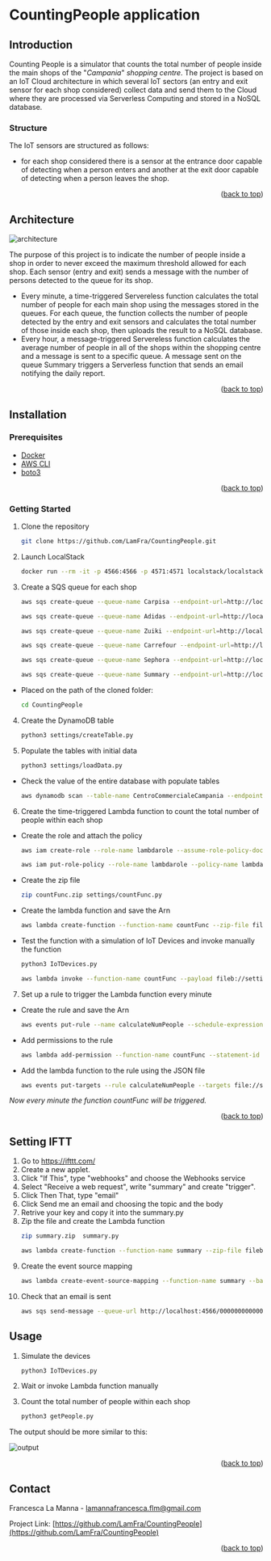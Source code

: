 <div id="top"></div>

# CountingPeople application
## Introduction
Counting People is a simulator that counts the total number of people 
inside the main shops of the "_Campania_" _shopping centre_. The project is based on an IoT Cloud architecture in which several IoT sectors 
(an entry and exit sensor for each shop considered) collect data and send them 
to the Cloud where they are processed via Serverless Computing and stored in 
a NoSQL database. 

### Structure 

The IoT sensors are structured as follows:
- for each shop considered there is a sensor at the entrance door capable of detecting when a person enters and another 
at the exit door capable of detecting when a person leaves the shop.

<p align="right">(<a href="#top">back to top</a>)</p>

## Architecture

![architecture](https://github.com/LamFra/CountingPeople/blob/main/img/architecture.PNG?raw=true)

The purpose of this project is to indicate the 
number of people inside a shop in order to never exceed the maximum threshold allowed for each shop. 
Each sensor (entry and exit) sends a message with the number of persons detected to the queue for its shop.
* Every minute, a time-triggered Servereless function calculates the total number of people for each main shop
using the messages stored in the queues. For each queue, the function collects
the number of people detected by the entry and exit sensors and calculates 
the total number of those inside each shop, then uploads the result to a NoSQL 
database.
* Every hour, a message-triggered Servereless function calculates the average number of people in all of the shops within the shopping centre and a message is sent to a specific queue. A message sent on the queue Summary triggers a Serverless function that sends an email notifying the daily report. 

<p align="right">(<a href="#top">back to top</a>)</p>

## Installation
### Prerequisites

* [Docker](https://docs.docker.com/get-docker/)
* [AWS CLI](https://docs.aws.amazon.com/cli/latest/userguide/getting-started-install.html)
* [boto3](https://boto3.amazonaws.com/v1/documentation/api/latest/guide/quickstart.html)

<p align="right">(<a href="#top">back to top</a>)</p>

### Getting Started

1. Clone the repository
   ```sh
   git clone https://github.com/LamFra/CountingPeople.git
   ```
2. Launch LocalStack
   ```sh
   docker run --rm -it -p 4566:4566 -p 4571:4571 localstack/localstack
   ```
3. Create a SQS queue for each shop
   ```sh
   aws sqs create-queue --queue-name Carpisa --endpoint-url=http://localhost:4566
   ```   
    ```sh
   aws sqs create-queue --queue-name Adidas --endpoint-url=http://localhost:4566
   ```  
    ```sh
   aws sqs create-queue --queue-name Zuiki --endpoint-url=http://localhost:4566
   ```  
    ```sh
   aws sqs create-queue --queue-name Carrefour --endpoint-url=http://localhost:4566
   ```  
    ```sh
   aws sqs create-queue --queue-name Sephora --endpoint-url=http://localhost:4566
   ``` 
   ```sh
   aws sqs create-queue --queue-name Summary --endpoint-url=http://localhost:4566
   ``` 
- Placed on the path of the cloned folder:
    ```sh
   cd CountingPeople
   ``` 
   
4. Create the DynamoDB table
   ```sh
   python3 settings/createTable.py
   ``` 
5. Populate the tables with initial data
    ```sh
   python3 settings/loadData.py
   ``` 
- Check the value of the entire database with populate tables
    ```sh
   aws dynamodb scan --table-name CentroCommercialeCampania --endpoint-url=http://localhost:4566
   ``` 
6. Create the time-triggered Lambda function to count the total number of people within each shop
- Create the role and attach the policy  
    ```sh
  aws iam create-role --role-name lambdarole --assume-role-policy-document file://settings/role.json --query 'Role.Arn' --endpoint-url=http://localhost:4566
   ``` 
    ```sh
  aws iam put-role-policy --role-name lambdarole --policy-name lambdapolicy --policy-document file://settings/policy.json --endpoint-url=http://localhost:4566
   ``` 
- Create the zip file
   ```sh
  zip countFunc.zip settings/countFunc.py
   ``` 
- Create the lambda function and save the Arn
    ```sh
  aws lambda create-function --function-name countFunc --zip-file fileb://countFunc.zip --handler /settings/countFunc.lambda_handler --runtime python3.6 --role arn:aws:iam::000000000000:role/lambdarole --endpoint-url=http://localhost:4566
   ``` 
- Test the function with a simulation of IoT Devices and invoke manually the function
    ```sh
  python3 IoTDevices.py
   ``` 
    ```sh
  aws lambda invoke --function-name countFunc --payload fileb://settings/shop.json out --endpoint-url=http://localhost:4566
   ``` 
7. Set up a rule to trigger the Lambda function every minute
- Create the rule and save the Arn
    ```sh
  aws events put-rule --name calculateNumPeople --schedule-expression 'rate(1 minutes)' --endpoint-url=http://localhost:4566
   ``` 
- Add permissions to the rule 
    ```sh
  aws lambda add-permission --function-name countFunc --statement-id calculateNumPeople --action 'lambda:InvokeFunction' --principal events.amazonaws.com --source-arn arn:aws:events:us-east-2:000000000000:rule/countFunc --endpoint-url=http://localhost:4566
   ```
- Add the lambda function to the rule using the JSON file 
   ```sh
  aws events put-targets --rule calculateNumPeople --targets file://settings/target.json --endpoint-url=http://localhost:4566
   ``` 
_Now every minute the function countFunc will be triggered._

<p align="right">(<a href="#top">back to top</a>)</p>

## Setting IFTT
1. Go to https://ifttt.com/
2. Create a new applet.
3. Click "If This", type "webhooks" and choose the Webhooks service
4. Select "Receive a web request", write "summary" and create "trigger".
5. Click Then That, type "email"
6. Click Send me an email and choosing the topic and the body 
7. Retrive your key and copy it into the summary.py
8. Zip the file and create the Lambda function
    ```sh
   zip summary.zip  summary.py
    ```
    ```sh
   aws lambda create-function --function-name summary --zip-file fileb://summary.zip --handler summary.lambda_handler --runtime python3.6 --role arn:aws:iam::000000000000:role/lambdarole --endpoint-url=http://localhost:4566
    ```
9. Create the event source mapping 
    ```sh
   aws lambda create-event-source-mapping --function-name summary --batch-size 5 --maximum-batching-window-in-seconds 60 --event-source-arn arn:aws:sqs:us-east-2:000000000000:Summary --endpoint-url=http://localhost:4566
    ```
10. Check that an email is sent
     ```sh
    aws sqs send-message --queue-url http://localhost:4566/000000000000/Summary --message-body '{"people1": "5","people2": "2"}' --endpoint-url=http://localhost:4566
    ```

## Usage
1. Simulate the devices
    ```sh
   python3 IoTDevices.py
    ```
2. Wait or invoke Lambda function manually

3. Count the total number of people within each shop
   ```sh
   python3 getPeople.py
    ```
The output should be more similar to this: 

![output](https://github.com/LamFra/CountingPeople/blob/main/img/output.PNG?raw=true)

<p align="right">(<a href="#top">back to top</a>)</p>


<!-- CONTACT -->
## Contact

Francesca La Manna - lamannafrancesca.flm@gmail.com

Project Link: [https://github.com/LamFra/CountingPeople](https://github.com/LamFra/CountingPeople)

<p align="right">(<a href="#top">back to top</a>)</p>
